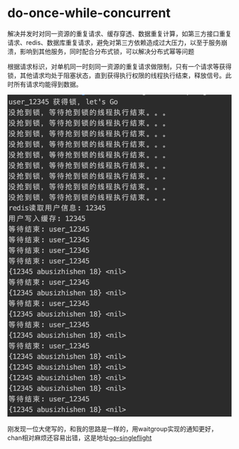 # do-once-while-concurrent

解决并发时对同一资源的重复请求、缓存穿透、数据重复计算，如第三方接口重复请求、redis、数据库重复请求，避免对第三方依赖造成过大压力，以至于服务崩溃，影响到其他服务，同时配合分布式锁，可以解决分布式幂等问题

根据请求标识，对单机同一时刻同一资源的重复请求做限制，只有一个请求等获得锁，其他请求均处于阻塞状态，直到获得执行权限的线程执行结束，释放信号。此时所有请求均能得到数据。

![](example.png)


刚发现一位大佬写的，和我的思路是一样的，用waitgroup实现的通知更好，chan相对麻烦还容易出错，这是地址[go-singleflight](https://github.com/yangchenxing/go-singleflight)
